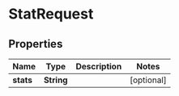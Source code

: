 

# StatRequest


## Properties

| Name | Type | Description | Notes |
|------------ | ------------- | ------------- | -------------|
|**stats** | **String** |  |  [optional] |



